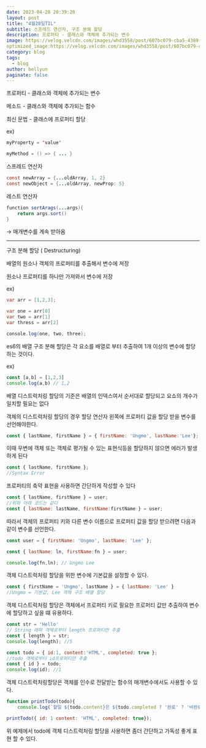 ```yaml
---
date: 2023-04-28 20:39:20
layout: post
title: "4월28일TIL"
subtitle: 스프레드 연산자, 구조 분해 할당
description: 프로퍼티 - 클래스와 객체에 추가되는 변수
image: https://velog.velcdn.com/images/whd3558/post/607bc079-cba5-4389-bb65-6866ad499fb5/image.png
optimized_image:https://velog.velcdn.com/images/whd3558/post/607bc079-cba5-4389-bb65-6866ad499fb5/image.png
category: blog
tags:
  - blog
author: bellyun
paginate: false
---
```

프로퍼티 - 클래스와 객체에 추가되는 변수

메소드 - 클래스와 객체에 추가되는 함수 

최신 문법 - 클래스에 프로퍼티 할당 

ex)

```java
myProperty = 'value'
```

```java
myMethod = () => { ... }
```

스프레드 연산자

```java
const newArray = {...oldArray, 1, 2}
const newObject = {...oldArray, newProp: 5}
```

레스트 연산자

```java
function sortArags(...args){
	return args.sort()
} 
```

→ 매개변수를 계속 받아옴

---

구조 분해 할당 ( Destructuring)

배열의 원소나 객체의 프로퍼티를 추출해서 변수에 저장 

원소나 프로퍼티를 하나만 가져와서 변수에 저장

ex)

```java
var arr = [1,2,3];

var one = arr[0]
var two = arr[1]
var thress = arr[2]

console.log(one, two, three);
```

es6의 배열 구조 분해 할당은 각 요소를 배열로 부터 추출하여 1개 이상의 변수에 할당하는 것이다.

ex)

```jsx
const [a,b] = [1,2,3]
console.log(a,b) // 1,2
```

배열 디스트럭처링 할당의 기준은 배열의 인덱스여서 순서대로 할당되고 요쇼의 개수가 일치할 필요는 없다

객체의 디스트럭처링 할당의 경우 할당 연산자 왼쪽에 프로퍼티 값을 할당 받을 변수를 선언해야한다. 

```jsx
const { lastName, firstName } = { firstName: 'Ungmo', lastName:'Lee'};
```

이때 우변에 객체 또는 객체로 평가될 수 있는 표현식등을 할당하지 않으면 에러가 발생하게 된다 

```jsx
const { lastName, firstName }; 
//Syntax Error
```

프로퍼티의 축약 표현을 사용하면 간단하게 작성할 수 있다

```jsx
const { lastName, firstName } = user;
//위와 아래 코드는 같다
const { lastName: lastName, firstName:firstName } = user; 
```

따라서 객체의 프로퍼티 키와 다른 변수 이름으로 프로퍼티 값을 할당 받으려면 다음과 같이 변수를 선언한다.

```jsx
const user = { firstName: 'Ungmo', lastName: 'Lee' };

const { lastName: ln, firstName:fn } = user;

console.log(fn,ln); // Ungmo Lee
```

객체 디스트럭처링 할당을 위한 변수에 기본값을 설정할 수 있다.

```jsx
const { firstName = 'Ungmo', lastName } = { lastName: 'Lee' }
//Ungmo = 기본값, Lee 객체 구조 배열 할당
```

객체 디스트럭처링 할당은 객체에서 프로퍼티 키로 필요한 프로퍼티 값만 추출하여 변수에 할당하고 싶을 떄 유용하다.

```jsx
const str = 'Hello'
// String 래퍼 객체로부터 length 프로퍼티만 추출
const { length } = str;
console.log(length); //5

const todo = { id:1, content:'HTML', completed: true };
//todo 객체로부터 id프로퍼티만 추출
const { id } = todo;
console.log(id); //1
```

객체 디스트럭처링할당은 객체를 인수로 전달받는 함수의 매개변수에서도 사용할 수 있다.

```jsx
function printTodo(todo){
	console.log(`할일 ${todo.content}은 ${todo.completed ? '완료' ? '비완료'}상태입니다.`);

printTodo({ id: 1 content: 'HTML', completed: true});
```

위 예제에서 todo에 객체 디스트럭처링 할당을 사용하면 좀더 간단하고 가독성 좋게 표현 할 수 있다.